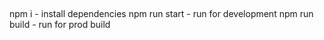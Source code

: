 ##
npm i - install dependencies
npm run start - run for development
npm run build - run for prod build
